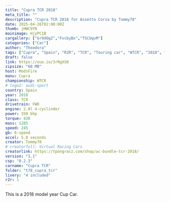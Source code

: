 ```yaml
---
title: "Cupra TCR 2018"
meta_title: ""
description: "Cupra TCR 2018 for Assetto Corsa by Tommy78"
date: 2025-04-26T02:00:00Z
thumb: jHWC9YN
mainimage: HjyPC1B
cargallery: ["Gr9dOgZ","FvcbyBx","TSCUqvM"]
categories: ["Car"]
author: "Theodora"
tags: ["Cupra", "Spain", "R2R", "TCR", "Touring car", "WTCR", "2018", "Tommy78"]
draft: false
link: https://ouo.io/3rRgXS0
zipsize: "68 MB"
host: ModsFire
manu: Cupra
championship: WTCR
# logo2: audi-sport
country: Spain
year: 2018
class: TCR
drivetrain: FWD
engine: 2.0l 4-cyclinder
power: 350 bhp
torque: 420
mass: 1285
speed: 245
gb: 6-speed
accel: 5.0 seconds
creator: Tommy78
# creatorfull: Virtual Racing Cars
creatorlink: https://tpongracz.com/shop/ac-bundle-tcr-2018/
version: "1.1"
csp: "0.2.3"
carname: "Cupra TCR"
folder: "t78_cupra_tcr"
livery: "4 included"
r2r: 1
---
```

This is a 2018 model year Cup Car.